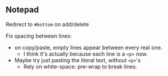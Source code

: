 Notepad
-------

Redirect to `#bottom` on add/delete

Fix spacing between lines:
* on copy/paste, empty lines appear between every real one.
    - I think it's actually because each line is a `<p>` now.
* Maybe try just pasting the literal text, without `<p>`'s
    - Rely on white-space: pre-wrap to break lines.

